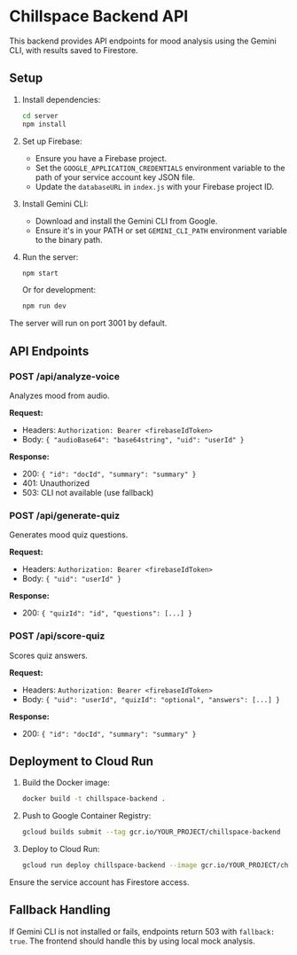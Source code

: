 # Chillspace Backend API

This backend provides API endpoints for mood analysis using the Gemini CLI, with results saved to Firestore.

## Setup

1. Install dependencies:
   ```bash
   cd server
   npm install
   ```

2. Set up Firebase:
   - Ensure you have a Firebase project.
   - Set the `GOOGLE_APPLICATION_CREDENTIALS` environment variable to the path of your service account key JSON file.
   - Update the `databaseURL` in `index.js` with your Firebase project ID.

3. Install Gemini CLI:
   - Download and install the Gemini CLI from Google.
   - Ensure it's in your PATH or set `GEMINI_CLI_PATH` environment variable to the binary path.

4. Run the server:
   ```bash
   npm start
   ```
   Or for development:
   ```bash
   npm run dev
   ```

The server will run on port 3001 by default.

## API Endpoints

### POST /api/analyze-voice
Analyzes mood from audio.

**Request:**
- Headers: `Authorization: Bearer <firebaseIdToken>`
- Body: `{ "audioBase64": "base64string", "uid": "userId" }`

**Response:**
- 200: `{ "id": "docId", "summary": "summary" }`
- 401: Unauthorized
- 503: CLI not available (use fallback)

### POST /api/generate-quiz
Generates mood quiz questions.

**Request:**
- Headers: `Authorization: Bearer <firebaseIdToken>`
- Body: `{ "uid": "userId" }`

**Response:**
- 200: `{ "quizId": "id", "questions": [...] }`

### POST /api/score-quiz
Scores quiz answers.

**Request:**
- Headers: `Authorization: Bearer <firebaseIdToken>`
- Body: `{ "uid": "userId", "quizId": "optional", "answers": [...] }`

**Response:**
- 200: `{ "id": "docId", "summary": "summary" }`

## Deployment to Cloud Run

1. Build the Docker image:
   ```bash
   docker build -t chillspace-backend .
   ```

2. Push to Google Container Registry:
   ```bash
   gcloud builds submit --tag gcr.io/YOUR_PROJECT/chillspace-backend
   ```

3. Deploy to Cloud Run:
   ```bash
   gcloud run deploy chillspace-backend --image gcr.io/YOUR_PROJECT/chillspace-backend --platform managed --allow-unauthenticated
   ```

Ensure the service account has Firestore access.

## Fallback Handling

If Gemini CLI is not installed or fails, endpoints return 503 with `fallback: true`. The frontend should handle this by using local mock analysis.
